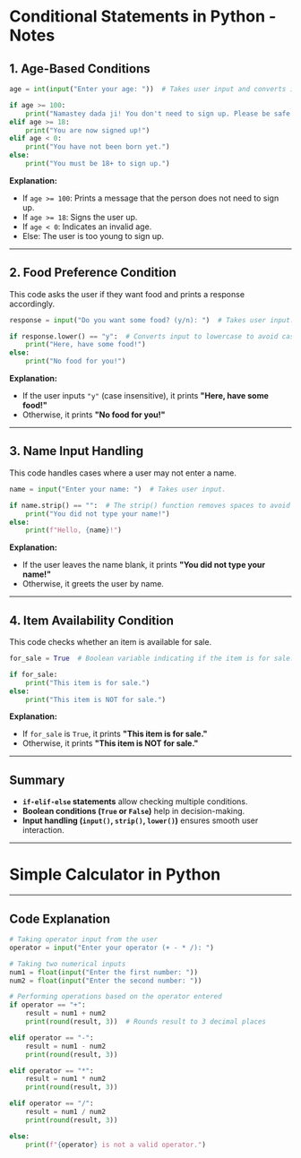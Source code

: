 
# Conditional Statements in Python - Notes
## **1. Age-Based Conditions**


```python
age = int(input("Enter your age: "))  # Takes user input and converts it to an integer.

if age >= 100:
    print("Namastey dada ji! You don't need to sign up. Please be safe and take rest, this is not for you.")  
elif age >= 18:
    print("You are now signed up!")  
elif age < 0:
    print("You have not been born yet.")  
else:
    print("You must be 18+ to sign up.")  
```
**Explanation:**
- If `age >= 100`: Prints a message that the person does not need to sign up.
- If `age >= 18`: Signs the user up.
- If `age < 0`: Indicates an invalid age.
- Else: The user is too young to sign up.

---

## **2. Food Preference Condition**
This code asks the user if they want food and prints a response accordingly.

```python
response = input("Do you want some food? (y/n): ")  # Takes user input.

if response.lower() == "y":  # Converts input to lowercase to avoid case mismatches.
    print("Here, have some food!")  
else:
    print("No food for you!")  
```
**Explanation:**
- If the user inputs `"y"` (case insensitive), it prints **"Here, have some food!"**
- Otherwise, it prints **"No food for you!"**

---

## **3. Name Input Handling**
This code handles cases where a user may not enter a name.

```python
name = input("Enter your name: ")  # Takes user input.

if name.strip() == "":  # The strip() function removes spaces to avoid blank input.
    print("You did not type your name!")  
else:
    print(f"Hello, {name}!")  
```
**Explanation:**
- If the user leaves the name blank, it prints **"You did not type your name!"**
- Otherwise, it greets the user by name.

---

## **4. Item Availability Condition**
This code checks whether an item is available for sale.

```python
for_sale = True  # Boolean variable indicating if the item is for sale.

if for_sale:
    print("This item is for sale.")  
else:
    print("This item is NOT for sale.")  
```
**Explanation:**
- If `for_sale` is `True`, it prints **"This item is for sale."**
- Otherwise, it prints **"This item is NOT for sale."**

---

## **Summary**
- **`if-elif-else` statements** allow checking multiple conditions.
- **Boolean conditions (`True` or `False`)** help in decision-making.
- **Input handling (`input()`, `strip()`, `lower()`)** ensures smooth user interaction.

---
# Simple Calculator in Python

---

## **Code Explanation**

```python
# Taking operator input from the user
operator = input("Enter your operator (+ - * /): ")

# Taking two numerical inputs
num1 = float(input("Enter the first number: "))
num2 = float(input("Enter the second number: "))

# Performing operations based on the operator entered
if operator == "+":
    result = num1 + num2
    print(round(result, 3))  # Rounds result to 3 decimal places

elif operator == "-":
    result = num1 - num2
    print(round(result, 3))

elif operator == "*":
    result = num1 * num2
    print(round(result, 3))

elif operator == "/":
    result = num1 / num2
    print(round(result, 3))

else:
    print(f"{operator} is not a valid operator.")
